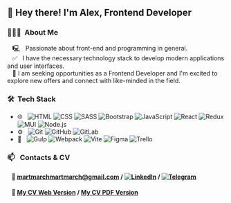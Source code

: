 <h2>👋 Hey there! I'm Alex, Frontend Developer</h2>

<h3> 👨🏻‍💻 &nbsp;About Me </h3>

&nbsp;&nbsp; &#128435; &nbsp; Passionate about front-end and programming in general.<br>
&nbsp;&nbsp; &#9989; &nbsp; I have the necessary technology stack to develop modern applications and user interfaces.<br> 
&nbsp;&nbsp; 💞️ I am seeking opportunities as a Frontend Developer and I'm excited to explore new offers and connect with like-minded in the field.<br>

<h3> 🛠 &nbsp;Tech Stack</h3>

-   🌐 &nbsp;
    ![HTML](https://img.shields.io/badge/-HTML5-333333?style=flat&logo=HTML5)
    ![CSS](https://img.shields.io/badge/-CSS-333333?style=flat&logo=CSS3&logoColor=1572B6)
    ![SASS](https://img.shields.io/badge/-Sass-333333?style=flat&logo=sass)
    ![Bootstrap](https://img.shields.io/badge/-Bootstrap-333333?style=flat&logo=bootstrap)
    ![JavaScript](https://img.shields.io/badge/-JavaScript-333333?style=flat&logo=javascript)
    ![React](https://img.shields.io/badge/-React-333333?style=flat&logo=react)
    ![Redux](https://img.shields.io/badge/-Redux-333333?style=flat&logo=redux)
    ![MUI](https://img.shields.io/badge/-Mui-333333?style=flat&logo=mui)
    ![Node.js](https://img.shields.io/badge/-Node.js-333333?style=flat&logo=node.js)
-   ⚙️ &nbsp;
    ![Git](https://img.shields.io/badge/-Git-333333?style=flat&logo=git)
    ![GitHub](https://img.shields.io/badge/-GitHub-333333?style=flat&logo=github)
    ![GitLab](https://img.shields.io/badge/-GitLab-333333?style=flat&logo=gitlab)
-    🔧 &nbsp;
    ![Gulp](https://img.shields.io/badge/-Gulp-333333?style=flat&logo=gulp)
    ![Webpack](https://img.shields.io/badge/-Webpack-333333?style=flat&logo=webpack)
    ![Vite](https://img.shields.io/badge/-Vite-333333?style=flat&logo=vite)
    ![Figma](https://img.shields.io/badge/-Figma-333333?style=flat&logo=figma)
    ![Trello](https://img.shields.io/badge/-Trello-333333?style=flat&logo=trello)

<h3> 📫 &nbsp; Contacts & CV</h3>

 #### &nbsp;&nbsp; &#128232; martmarchmartmarch@gmail.com / [![LinkedIn](https://img.shields.io/badge/-LinkedIn-333333?style=flat&logo=linkedin)](https://www.linkedin.com/in/oleksii-hiriavenko//) / [![Telegram](https://img.shields.io/badge/-Telegram-333333?style=flat&logo=telegram)](https://t.me/Alleexxeeyy)
 #### &nbsp;&nbsp; 📃 [My CV Web Version](https://alexhiriavenko.github.io/rsschool-cv/) / [My CV PDF Version](https://drive.google.com/file/d/18C7pwdXaULREjBnGeoD6vTAh0SF-41Qc/view?usp=sharing)

<!---
AlexHiriavenko/AlexHiriavenko is a ✨ special ✨ repository because its `README.md` (this file) appears on your GitHub profile.
You can click the Preview link to take a look at your changes.
--->
